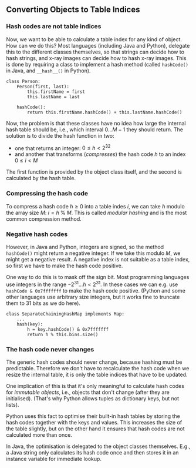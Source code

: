 
## Converting Objects to Table Indices

### Hash codes are not table indices

Now, we want to be able to calculate a table index for any kind of
object. How can we do this? Most languages (including Java and Python),
delegate this to the different classes themselves, so that strings can
decide how to hash strings, and x-ray images can decide how to hash
x-ray images. This is done by requiring a class to implement a hash
method (called `hashCode()` in Java, and `__hash__()` in Python).

    class Person:
        Person(first, last):
            this.firstName = first
            this.lastName = last

        hashCode():
            return this.firstName.hashCode() + this.lastName.hashCode()


Now, the problem is that these classes have no idea how large the
internal hash table should be, i.e., which interval $0\ldots M-1$ they
should return. The solution is to divide the hash function in two:

-   one that returns an integer: $0\leq h < 2^{32}$
-   and another that transforms (*compresses*) the hash code $h$ to an
    index $0\leq i< M$

The first function is provided by the object class itself, and the
second is calculated by the hash table.

### Compressing the hash code

To compress a hash code $h\geq 0$ into a table indes $i$, we can take
$h$ modulo the array size $M$: $i = h \; \% \; M$. This is called
*modular hashing* and is the most common compression method.

### Negative hash codes

However, in Java and Python, integers are signed, so the method
`hashCode()` might return a negative integer. If we take this modulo
$M$, we might get a negative result. A negative index is not suitable as
a table index, so first we have to make the hash code positive.

One way to do this is to mask off the sign bit. 
Most programming languages use integers in the range $-2^{31}\ldots h<2^{31}$.
In these cases we can e.g. use `hashCode & 0x7fffffff` to make the hash code positive. 
(Python and some other languages use arbitrary size integers, but it works fine to 
truncate them to 31 bits as we do here).

    class SeparateChainingHashMap implements Map:
        ...
        hash(key):
            h = key.hashCode() & 0x7fffffff
            return h % this.bins.size()

### The hash code never changes

The generic hash codes should never change, because hashing must be
predictable. Therefore we don't have to recalculate the hash code when
we resize the internal table, it is only the table indices that have to
be updated.

One implication of this is that it's only meaningful to calculate hash
codes for *immutable objects*, i.e., objects that don't change (after
they are initialised). (That's why Python allows tuples as dictionary
keys, but not lists).

Python uses this fact to optimise their built-in hash tables by storing
the hash codes together with the keys and values. This increases the
size of the table slightly, but on the other hand it ensures that hash
codes are not calculated more than once.

In Java, the optimisation is delegated to the object classes themselves.
E.g., a Java string only calculates its hash code once and then stores
it in an instance variable for immediate lookup.
